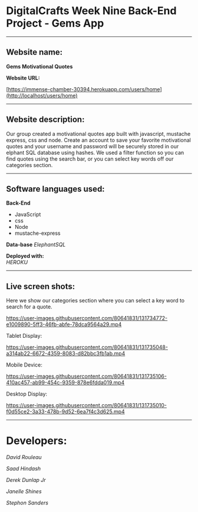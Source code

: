 # DigitalCrafts Week Nine Back-End Project - Gems App #

__________________________________________________

## Website name: ## 

**Gems Motivational Quotes**

**Website URL:**


[https://immense-chamber-30394.herokuapp.com/users/home](http://localhost/users/home)

__________________________________________________

## Website description:
Our group created a motivational quotes app built with javascript, mustache express, css and node. Create an account to save your favorite motivational quotes and  your username and password will be securely stored in our elphant SQL database using hashes. We used a filter function so you can find quotes using the search bar, or you can select key words off our categories section.  
 
__________________________________________________

## Software languages used: ##

 **Back-End**
  
  * JavaScript 
  * css
  * Node
  * mustache-express
  
 
**Data-base**
  *ElephantSQL*
  
**Deployed with:**  
  *HEROKU*
__________________________________________________
## Live screen shots: ##

Here we show our categories section where you can select a key word to search for a quote.

https://user-images.githubusercontent.com/80641831/131734772-e1009890-5ff3-46fb-abfe-78dca9564a29.mp4









Tablet Display:

https://user-images.githubusercontent.com/80641831/131735048-a314ab22-6672-4359-8083-d82bbc3fb1ab.mp4







Mobile Device:

https://user-images.githubusercontent.com/80641831/131735106-410ac457-ab99-454c-9359-878e6fdda019.mp4


Desktop Display:



https://user-images.githubusercontent.com/80641831/131735010-f0d55ce2-3a33-478b-9d52-6ea7f4c3d625.mp4







_________________________________
# Developers: #

*David Rouleau*

*Saad Hindash*

*Derek Dunlap Jr*

*Janelle Shines*

*Stephon Sanders*

